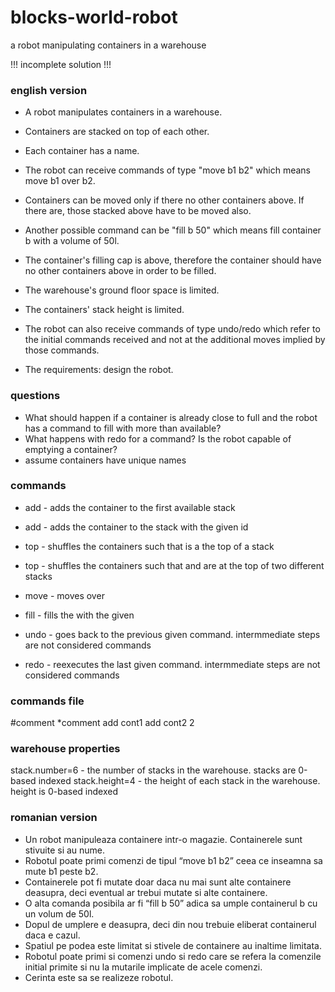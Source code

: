 # blocks-world-robot
a robot manipulating containers in a warehouse

!!! incomplete solution !!!

### english version

* A robot manipulates containers in a warehouse.

* Containers are stacked on top of each other.
* Each container has a name.
* The robot can receive commands of type "move b1 b2" which means move b1 over b2.
* Containers can be moved only if there no other containers above. If there are, those stacked above have to be moved also.

* Another possible command can be "fill b 50" which means fill container b with a volume of 50l.
* The container's filling cap is above, therefore the container should have no other containers above in order to be filled.
* The warehouse's ground floor space is limited.

* The containers' stack height is limited.
* The robot can also receive commands of type undo/redo which refer to the initial commands received and not at the additional moves implied by those commands.

* The requirements: design the robot.

### questions
* What should happen if a container is already close to full and the robot has a command to fill with more than available?
* What happens with redo for a <fill> command? Is the robot capable of emptying a container?
* assume containers have unique names

### commands
* add <container-id> - adds the container to the first available stack
* add <container-id> <stack-id> - adds the container to the stack with the given id

* top <container-id> - shuffles the containers such that <container-id> is a the top of a stack
* top <container-1> <container-2> - shuffles the containers such that <container-1> and <container-2> are at the top of two different stacks

* move <container-1> <container-2> - moves <container-1> over <container-2>

* fill <container-id> <amount> - fills the <container-id> with the given <amount>

* undo - goes back to the previous given command. intermmediate steps are not considered commands
* redo - reexecutes the last given command. intermmediate steps are not considered commands

### commands file

#comment
*comment
add cont1
add cont2 2

### warehouse properties
stack.number=6 - the number of stacks in the warehouse. stacks are 0-based indexed
stack.height=4 - the height of each stack in the warehouse. height is 0-based indexed


### romanian version

* Un robot manipuleaza containere intr-o magazie. Containerele sunt stivuite si au nume. 
* Robotul poate primi comenzi de tipul “move b1 b2” ceea ce inseamna sa mute b1 peste b2.
* Containerele pot fi mutate doar daca nu mai sunt alte containere deasupra, deci eventual ar trebui mutate si alte containere.
* O alta comanda posibila ar fi “fill b 50” adica sa umple containerul b cu un volum de 50l. 
* Dopul de umplere e deasupra, deci din nou trebuie eliberat containerul daca e cazul.
* Spatiul pe podea este limitat si stivele de containere au inaltime limitata.
* Robotul poate primi si comenzi undo si redo care se refera la comenzile initial primite si nu la mutarile implicate de acele comenzi.
* Cerinta este sa se realizeze robotul.
